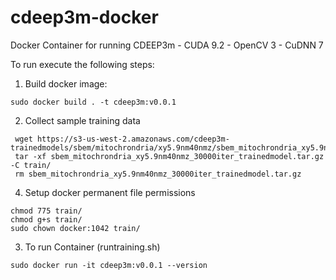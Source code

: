 # cdeep3m-docker
Docker Container for running CDEEP3m - CUDA 9.2 - OpenCV 3 - CuDNN 7

To run execute the following steps:

1) Build docker image:

`` sudo docker build . -t cdeep3m:v0.0.1 ``

2) Collect sample training data

````
 wget https://s3-us-west-2.amazonaws.com/cdeep3m-trainedmodels/sbem/mitochrondria/xy5.9nm40nmz/sbem_mitochrondria_xy5.9nm40nmz_30000iter_trainedmodel.tar.gz 
 tar -xf sbem_mitochrondria_xy5.9nm40nmz_30000iter_trainedmodel.tar.gz -C train/
 rm sbem_mitochrondria_xy5.9nm40nmz_30000iter_trainedmodel.tar.gz
````

4) Setup docker permanent file permissions

````
chmod 775 train/
chmod g+s train/
sudo chown docker:1042 train/
````

3) To run Container (runtraining.sh)

`` sudo docker run -it cdeep3m:v0.0.1 --version ``

